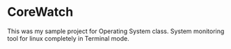 # CoreWatch
This was my sample project for Operating System class. System monitoring tool for linux completely in Terminal mode.
